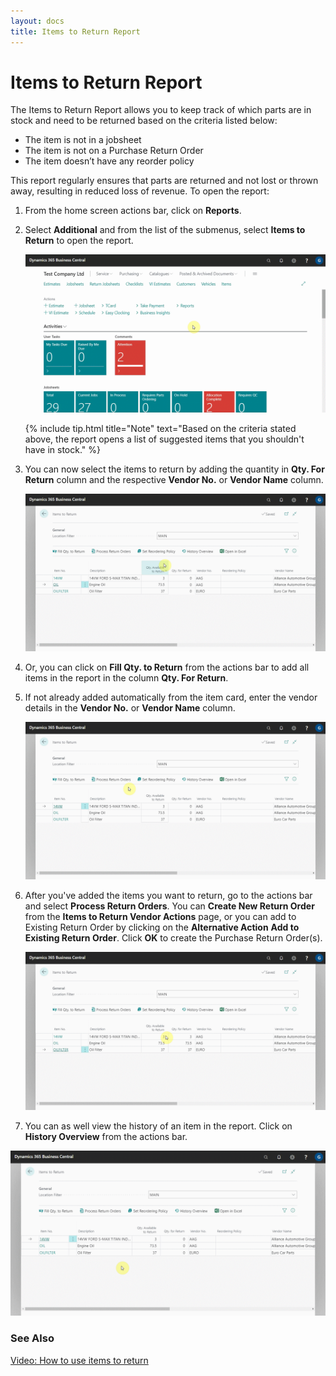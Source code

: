 ```yaml
---
layout: docs
title: Items to Return Report 
---
```


# Items to Return Report 
The Items to Return Report allows you to keep track of which parts are in stock and need to be returned based on the criteria listed below:
- The item is not in a jobsheet
- The item is not on a Purchase Return Order
- The item doesn’t have any reorder policy

This report regularly ensures that parts are returned and not lost or thrown away, resulting in reduced loss of revenue. To open the report:

1. From the home screen actions bar, click on **Reports**.
2. Select **Additional** and from the list of the submenus, select **Items to Return** to open the report.

    ![](media/garagehive-items-to-return1.gif)

    {% include tip.html title="Note" text="Based on the criteria stated above, the report opens a list of suggested items that you shouldn't have in stock." %}

3. You can now select the items to return by adding the quantity in **Qty. For Return** column and the respective **Vendor No.** or **Vendor Name** column.

    ![](media/garagehive-items-to-return2.gif)

4. Or, you can click on **Fill Qty. to Return** from the actions bar to add all items in the report in the column **Qty. For Return**. 
5. If not already added automatically from the item card, enter the vendor details in the **Vendor No.** or **Vendor Name** column.

    ![](media/garagehive-items-to-return3.gif)

6. After you've added the items you want to return, go to the actions bar and select **Process Return Orders**. You can **Create New Return Order** from the **Items to Return Vendor Actions** page, or you can add to Existing Return Order by clicking on the **Alternative Action** **Add to Existing Return Order**. Click **OK** to create the Purchase Return Order(s).

    ![](media/garagehive-items-to-return4.gif)

7. You can as well view the history of an item in the report. Click on **History Overview** from the actions bar.

![](media/garagehive-items-to-return5.gif)

### **See Also**

[Video: How to use items to return](https://www.youtube.com/watch?v=WH-hKLISWds)

